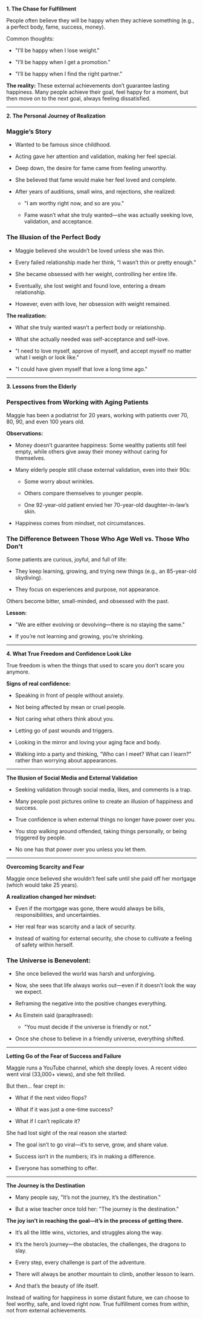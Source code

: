 **1. The Chase for Fulfillment**

People often believe they will be happy when they achieve something (e.g., a perfect body, fame, success, money).

Common thoughts:

- "I’ll be happy when I lose weight."
    
- "I’ll be happy when I get a promotion."
    
- "I’ll be happy when I find the right partner."
    

**The reality:** These external achievements don’t guarantee lasting happiness. Many people achieve their goal, feel happy for a moment, but then move on to the next goal, always feeling dissatisfied.

---

**2. The Personal Journey of Realization**

### Maggie’s Story

- Wanted to be famous since childhood.
    
- Acting gave her attention and validation, making her feel special.
    
- Deep down, the desire for fame came from feeling unworthy.
    
- She believed that fame would make her feel loved and complete.
    
- After years of auditions, small wins, and rejections, she realized:
    
    - "I am worthy right now, and so are you."
        
    - Fame wasn’t what she truly wanted—she was actually seeking love, validation, and acceptance.
        

### The Illusion of the Perfect Body

- Maggie believed she wouldn’t be loved unless she was thin.
    
- Every failed relationship made her think, “I wasn’t thin or pretty enough.”
    
- She became obsessed with her weight, controlling her entire life.
    
- Eventually, she lost weight and found love, entering a dream relationship.
    
- However, even with love, her obsession with weight remained.
    

**The realization:**

- What she truly wanted wasn’t a perfect body or relationship.
    
- What she actually needed was self-acceptance and self-love.
    
- "I need to love myself, approve of myself, and accept myself no matter what I weigh or look like."
    
- "I could have given myself that love a long time ago."
    

---

**3. Lessons from the Elderly**

### Perspectives from Working with Aging Patients

Maggie has been a podiatrist for 20 years, working with patients over 70, 80, 90, and even 100 years old.

**Observations:**

- Money doesn’t guarantee happiness: Some wealthy patients still feel empty, while others give away their money without caring for themselves.
    
- Many elderly people still chase external validation, even into their 90s:
    
    - Some worry about wrinkles.
        
    - Others compare themselves to younger people.
        
    - One 92-year-old patient envied her 70-year-old daughter-in-law’s skin.
        
- Happiness comes from mindset, not circumstances.
    

### The Difference Between Those Who Age Well vs. Those Who Don't

Some patients are curious, joyful, and full of life:

- They keep learning, growing, and trying new things (e.g., an 85-year-old skydiving).
    
- They focus on experiences and purpose, not appearance.
    

Others become bitter, small-minded, and obsessed with the past.

**Lesson:**

- "We are either evolving or devolving—there is no staying the same."
    
- If you’re not learning and growing, you’re shrinking.
    

---

**4. What True Freedom and Confidence Look Like**

True freedom is when the things that used to scare you don’t scare you anymore.

**Signs of real confidence:**

- Speaking in front of people without anxiety.
    
- Not being affected by mean or cruel people.
    
- Not caring what others think about you.
    
- Letting go of past wounds and triggers.
    
- Looking in the mirror and loving your aging face and body.
    
- Walking into a party and thinking, “Who can I meet? What can I learn?” rather than worrying about appearances.
    

---

**The Illusion of Social Media and External Validation**

- Seeking validation through social media, likes, and comments is a trap.
    
- Many people post pictures online to create an illusion of happiness and success.
    
- True confidence is when external things no longer have power over you.
    
- You stop walking around offended, taking things personally, or being triggered by people.
    
- No one has that power over you unless you let them.
    

---

**Overcoming Scarcity and Fear**

Maggie once believed she wouldn’t feel safe until she paid off her mortgage (which would take 25 years).

**A realization changed her mindset:**

- Even if the mortgage was gone, there would always be bills, responsibilities, and uncertainties.
    
- Her real fear was scarcity and a lack of security.
    
- Instead of waiting for external security, she chose to cultivate a feeling of safety within herself.
    

### The Universe is Benevolent:

- She once believed the world was harsh and unforgiving.
    
- Now, she sees that life always works out—even if it doesn’t look the way we expect.
    
- Reframing the negative into the positive changes everything.
    
- As Einstein said (paraphrased):
    
    - "You must decide if the universe is friendly or not."
        
- Once she chose to believe in a friendly universe, everything shifted.
    

---

**Letting Go of the Fear of Success and Failure**

Maggie runs a YouTube channel, which she deeply loves. A recent video went viral (33,000+ views), and she felt thrilled.

But then… fear crept in:

- What if the next video flops?
    
- What if it was just a one-time success?
    
- What if I can’t replicate it?
    

She had lost sight of the real reason she started:

- The goal isn’t to go viral—it’s to serve, grow, and share value.
    
- Success isn’t in the numbers; it’s in making a difference.
    
- Everyone has something to offer.
    

---

**The Journey is the Destination**

- Many people say, "It’s not the journey, it’s the destination."
    
- But a wise teacher once told her: "The journey is the destination."
    

**The joy isn’t in reaching the goal—it’s in the process of getting there.**

- It’s all the little wins, victories, and struggles along the way.
    
- It’s the hero’s journey—the obstacles, the challenges, the dragons to slay.
    
- Every step, every challenge is part of the adventure.
    
- There will always be another mountain to climb, another lesson to learn.
    
- And that’s the beauty of life itself.
    

Instead of waiting for happiness in some distant future, we can choose to feel worthy, safe, and loved right now. True fulfillment comes from within, not from external achievements.